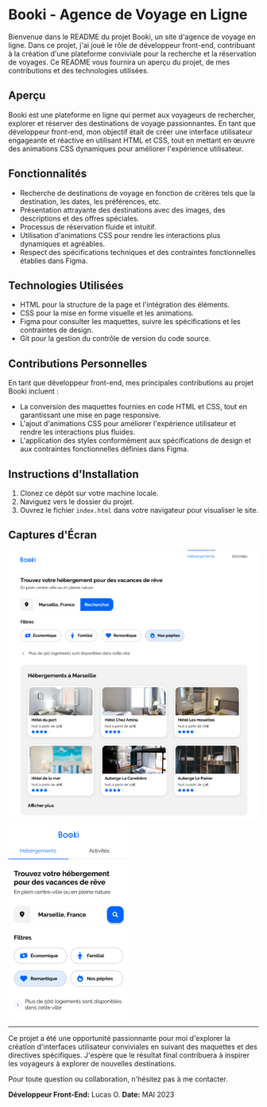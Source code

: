 # Booki - Agence de Voyage en Ligne

Bienvenue dans le README du projet Booki, un site d'agence de voyage en ligne. Dans ce projet, j'ai joué le rôle de développeur front-end, contribuant à la création d'une plateforme conviviale pour la recherche et la réservation de voyages. Ce README vous fournira un aperçu du projet, de mes contributions et des technologies utilisées.

## Aperçu

Booki est une plateforme en ligne qui permet aux voyageurs de rechercher, explorer et réserver des destinations de voyage passionnantes. En tant que développeur front-end, mon objectif était de créer une interface utilisateur engageante et réactive en utilisant HTML et CSS, tout en mettant en œuvre des animations CSS dynamiques pour améliorer l'expérience utilisateur.

## Fonctionnalités

- Recherche de destinations de voyage en fonction de critères tels que la destination, les dates, les préférences, etc.
- Présentation attrayante des destinations avec des images, des descriptions et des offres spéciales.
- Processus de réservation fluide et intuitif.
- Utilisation d'animations CSS pour rendre les interactions plus dynamiques et agréables.
- Respect des spécifications techniques et des contraintes fonctionnelles établies dans Figma.

## Technologies Utilisées

- HTML pour la structure de la page et l'intégration des éléments.
- CSS pour la mise en forme visuelle et les animations.
- Figma pour consulter les maquettes, suivre les spécifications et les contraintes de design.
- Git pour la gestion du contrôle de version du code source.

## Contributions Personnelles

En tant que développeur front-end, mes principales contributions au projet Booki incluent :

- La conversion des maquettes fournies en code HTML et CSS, tout en garantissant une mise en page responsive.
- L'ajout d'animations CSS pour améliorer l'expérience utilisateur et rendre les interactions plus fluides.
- L'application des styles conformément aux spécifications de design et aux contraintes fonctionnelles définies dans Figma.

## Instructions d'Installation

1. Clonez ce dépôt sur votre machine locale.
2. Naviguez vers le dossier du projet.
3. Ouvrez le fichier `index.html` dans votre navigateur pour visualiser le site.

## Captures d'Écran

![Capture d'écran 1](screenshots/screenshot1.png)
![Capture d'écran 2](screenshots/screenshot2.png)

---

Ce projet a été une opportunité passionnante pour moi d'explorer la création d'interfaces utilisateur conviviales en suivant des maquettes et des directives spécifiques. J'espère que le résultat final contribuera à inspirer les voyageurs à explorer de nouvelles destinations.

Pour toute question ou collaboration, n'hésitez pas à me contacter.

**Développeur Front-End:** Lucas O.
**Date:** MAI 2023

